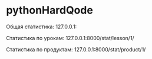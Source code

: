 # pythonHardQode

Общая статистика: 127.0.0.1:

Статистика по урокам: 127.0.0.1:8000/stat/lesson/1/

Статистика по продуктам: 127.0.0.1:8000/stat/product/1/
